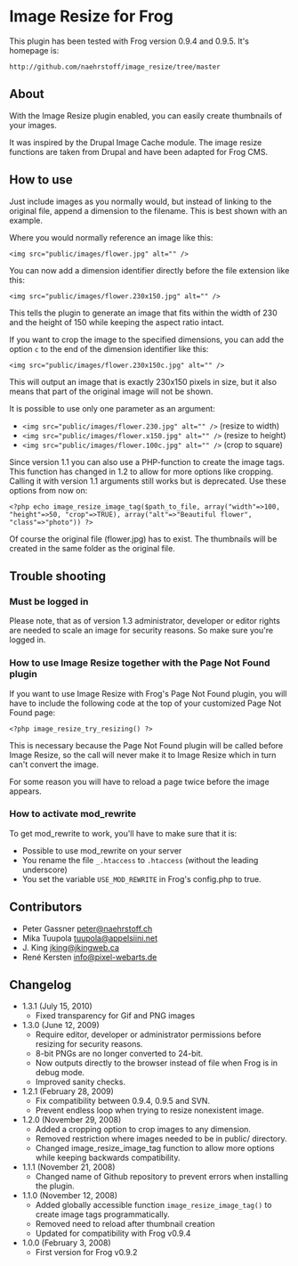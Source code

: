 Image Resize for Frog
=====================

This plugin has been tested with Frog version 0.9.4 and 0.9.5. It's homepage is:

`http://github.com/naehrstoff/image_resize/tree/master`


About
-----

With the Image Resize plugin enabled, you can easily create thumbnails of your images.

It was inspired by the Drupal Image Cache module. The image resize functions are taken from Drupal and have been adapted for Frog CMS.


How to use
----------

Just include images as you normally would, but instead of linking to the original file, append a dimension to the filename. This is best shown with an example.

Where you would normally reference an image like this:

`<img src="public/images/flower.jpg" alt="" />`

You can now add a dimension identifier directly before the file extension like this:

`<img src="public/images/flower.230x150.jpg" alt="" />`

This tells the plugin to generate an image that fits within the width of 230 and the height of 150 while keeping the aspect ratio intact.

If you want to crop the image to the specified dimensions, you can add the option `c` to the end of the dimension identifier like this:

`<img src="public/images/flower.230x150c.jpg" alt="" />`

This will output an image that is exactly 230x150 pixels in size, but it also means that part of the original image will not be shown.

It is possible to use only one parameter as an argument:

* `<img src="public/images/flower.230.jpg" alt="" />` (resize to width)
* `<img src="public/images/flower.x150.jpg" alt="" />` (resize to height)
* `<img src="public/images/flower.100c.jpg" alt="" />` (crop to square)

Since version 1.1 you can also use a PHP-function to create the image tags. This function has changed in 1.2 to allow for more options like cropping. Calling it with version 1.1 arguments still works but is deprecated. Use these options from now on:

`<?php echo image_resize_image_tag($path_to_file, array("width"=>100, "height"=>50, "crop"=>TRUE), array("alt"=>"Beautiful flower", "class"=>"photo")) ?>`

Of course the original file (flower.jpg) has to exist. The thumbnails will be created in the same folder as the original file.


Trouble shooting
-----------------

### Must be logged in

Please note, that as of version 1.3 administrator, developer or editor rights are needed to scale an image for security reasons. So make sure you're logged in.

### How to use Image Resize together with the Page Not Found plugin

If you want to use Image Resize with Frog's Page Not Found plugin, you will have to include the following code at the top of your customized Page Not Found page:

`<?php image_resize_try_resizing() ?>`

This is necessary because the Page Not Found plugin will be called before Image Resize, so the call will never make it to Image Resize which in turn can't convert the image.

For some reason you will have to reload a page twice before the image appears.

### How to activate mod_rewrite

To get mod_rewrite to work, you'll have to make sure that it is:

* Possible to use mod_rewrite on your server
* You rename the file `_.htaccess` to `.htaccess` (without the leading underscore)
* You set the variable `USE_MOD_REWRITE` in Frog's config.php to true.


Contributors
------------

* Peter Gassner <peter@naehrstoff.ch>
* Mika Tuupola <tuupola@appelsiini.net>
* J. King <jking@jkingweb.ca>
* René Kersten <info@pixel-webarts.de>

Changelog
---------

* 1.3.1 (July 15, 2010)
  * Fixed transparency for Gif and PNG images
* 1.3.0 (June 12, 2009)
	* Require editor, developer or administrator permissions before resizing for security reasons.
	* 8-bit PNGs are no longer converted to 24-bit.
	* Now outputs directly to the browser instead of file when Frog is in debug mode.
	* Improved sanity checks.
* 1.2.1 (February 28, 2009)
	* Fix compatibility between 0.9.4, 0.9.5 and SVN.
	* Prevent endless loop when trying to resize nonexistent image.
* 1.2.0 (November 29, 2008)
	* Added a cropping option to crop images to any dimension.
	* Removed restriction where images needed to be in public/ directory.
	* Changed image_resize_image_tag function to allow more options while keeping backwards compatibility.
* 1.1.1 (November 21, 2008)
	* Changed name of Github repository to prevent errors when installing the plugin.
* 1.1.0 (November 12, 2008)
	* Added globally accessible function `image_resize_image_tag()` to create image tags programmatically.
	* Removed need to reload after thumbnail creation
	* Updated for compatibility with Frog v0.9.4
* 1.0.0 (February 3, 2008)
	* First version for Frog v0.9.2